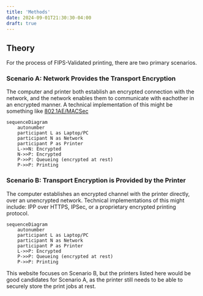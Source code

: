 ```yaml
---
title: 'Methods'
date: 2024-09-01T21:30:30-04:00
draft: true
---
```

## Theory
For the process of FIPS-Validated printing, there are two primary scenarios. 
### Scenario A: Network Provides the Transport Encryption
The computer and printer both establish an encrypted connection with the network, and the network enables them to communicate with eachother in an encrypted manner. A technical implementation of this might be something like [802.1AE/MACSec](https://www.juniper.net/documentation/us/en/software/junos/security-services/topics/topic-map/understanding_media_access_control_security_qfx_ex.html)
```mermaid
sequenceDiagram
    autonumber
    participant L as Laptop/PC
    participant N as Network
    participant P as Printer
    L->>N: Encrypted
    N->>P: Encrypted
    P->>P: Queueing (encrypted at rest)
    P->>P: Printing
```

### Scenario B: Transport Encryption is Provided by the Printer
The computer establishes an encrypted channel with the printer directly, over an unencrypted network. Technical implementations of this might include: IPP over HTTPS, IPSec, or a proprietary encrypted printing protocol.
```mermaid
sequenceDiagram
    autonumber
    participant L as Laptop/PC
    participant N as Network
    participant P as Printer
    L->>P: Encrypted
    P->>P: Queueing (encrypted at rest)
    P->>P: Printing
```

This website focuses on Scenario B, but the printers listed here would be good candidates for Scenario A, as the printer still needs to be able to securely store the print jobs at rest.